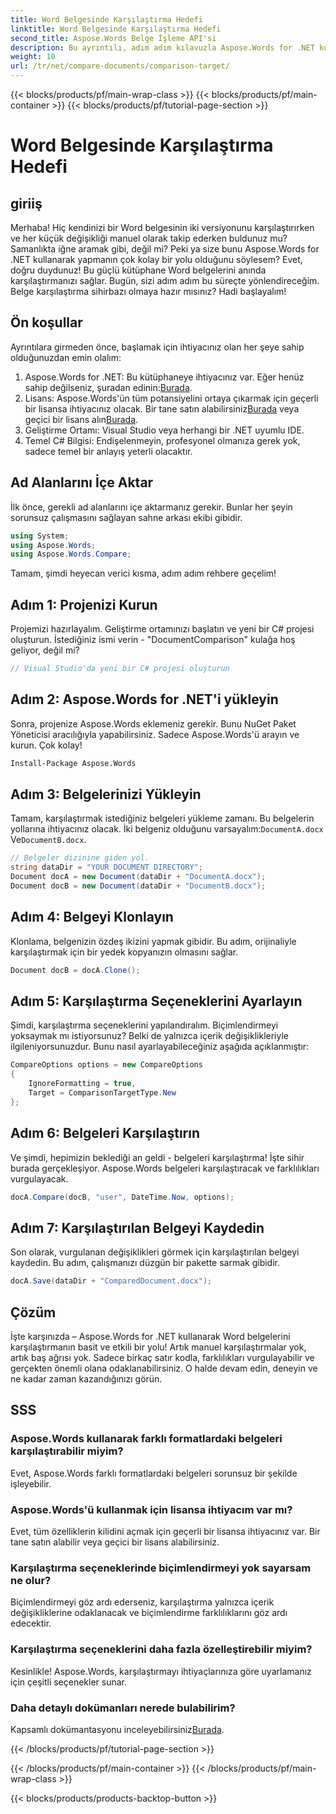 ```yaml
---
title: Word Belgesinde Karşılaştırma Hedefi
linktitle: Word Belgesinde Karşılaştırma Hedefi
second_title: Aspose.Words Belge İşleme API'si
description: Bu ayrıntılı, adım adım kılavuzla Aspose.Words for .NET kullanarak Word belgelerini zahmetsizce karşılaştırın. Zamandan tasarruf edin ve belge karşılaştırmasında doğruluğu artırın.
weight: 10
url: /tr/net/compare-documents/comparison-target/
---
```


{{< blocks/products/pf/main-wrap-class >}}
{{< blocks/products/pf/main-container >}}
{{< blocks/products/pf/tutorial-page-section >}}

# Word Belgesinde Karşılaştırma Hedefi

## giriiş

Merhaba! Hiç kendinizi bir Word belgesinin iki versiyonunu karşılaştırırken ve her küçük değişikliği manuel olarak takip ederken buldunuz mu? Samanlıkta iğne aramak gibi, değil mi? Peki ya size bunu Aspose.Words for .NET kullanarak yapmanın çok kolay bir yolu olduğunu söylesem? Evet, doğru duydunuz! Bu güçlü kütüphane Word belgelerini anında karşılaştırmanızı sağlar. Bugün, sizi adım adım bu süreçte yönlendireceğim. Belge karşılaştırma sihirbazı olmaya hazır mısınız? Hadi başlayalım!

## Ön koşullar

Ayrıntılara girmeden önce, başlamak için ihtiyacınız olan her şeye sahip olduğunuzdan emin olalım:

1.  Aspose.Words for .NET: Bu kütüphaneye ihtiyacınız var. Eğer henüz sahip değilseniz, şuradan edinin:[Burada](https://releases.aspose.com/words/net/).
2.  Lisans: Aspose.Words'ün tüm potansiyelini ortaya çıkarmak için geçerli bir lisansa ihtiyacınız olacak. Bir tane satın alabilirsiniz[Burada](https://purchase.aspose.com/buy) veya geçici bir lisans alın[Burada](https://purchase.aspose.com/temporary-license/).
3. Geliştirme Ortamı: Visual Studio veya herhangi bir .NET uyumlu IDE.
4. Temel C# Bilgisi: Endişelenmeyin, profesyonel olmanıza gerek yok, sadece temel bir anlayış yeterli olacaktır.

## Ad Alanlarını İçe Aktar

İlk önce, gerekli ad alanlarını içe aktarmanız gerekir. Bunlar her şeyin sorunsuz çalışmasını sağlayan sahne arkası ekibi gibidir.

```csharp
using System;
using Aspose.Words;
using Aspose.Words.Compare;
```

Tamam, şimdi heyecan verici kısma, adım adım rehbere geçelim!

## Adım 1: Projenizi Kurun

Projemizi hazırlayalım. Geliştirme ortamınızı başlatın ve yeni bir C# projesi oluşturun. İstediğiniz ismi verin - "DocumentComparison" kulağa hoş geliyor, değil mi?

```csharp
// Visual Studio'da yeni bir C# projesi oluşturun
```

## Adım 2: Aspose.Words for .NET'i yükleyin

Sonra, projenize Aspose.Words eklemeniz gerekir. Bunu NuGet Paket Yöneticisi aracılığıyla yapabilirsiniz. Sadece Aspose.Words'ü arayın ve kurun. Çok kolay!

```bash
Install-Package Aspose.Words
```

## Adım 3: Belgelerinizi Yükleyin

Tamam, karşılaştırmak istediğiniz belgeleri yükleme zamanı. Bu belgelerin yollarına ihtiyacınız olacak. İki belgeniz olduğunu varsayalım:`DocumentA.docx` Ve`DocumentB.docx`.

```csharp
// Belgeler dizinine giden yol.
string dataDir = "YOUR DOCUMENT DIRECTORY";
Document docA = new Document(dataDir + "DocumentA.docx");
Document docB = new Document(dataDir + "DocumentB.docx");
```

## Adım 4: Belgeyi Klonlayın

Klonlama, belgenizin özdeş ikizini yapmak gibidir. Bu adım, orijinaliyle karşılaştırmak için bir yedek kopyanızın olmasını sağlar.

```csharp
Document docB = docA.Clone();
```

## Adım 5: Karşılaştırma Seçeneklerini Ayarlayın

Şimdi, karşılaştırma seçeneklerini yapılandıralım. Biçimlendirmeyi yoksaymak mı istiyorsunuz? Belki de yalnızca içerik değişiklikleriyle ilgileniyorsunuzdur. Bunu nasıl ayarlayabileceğiniz aşağıda açıklanmıştır:

```csharp
CompareOptions options = new CompareOptions
{
    IgnoreFormatting = true,
    Target = ComparisonTargetType.New
};
```

## Adım 6: Belgeleri Karşılaştırın

Ve şimdi, hepimizin beklediği an geldi - belgeleri karşılaştırma! İşte sihir burada gerçekleşiyor. Aspose.Words belgeleri karşılaştıracak ve farklılıkları vurgulayacak.

```csharp
docA.Compare(docB, "user", DateTime.Now, options);
```

## Adım 7: Karşılaştırılan Belgeyi Kaydedin

Son olarak, vurgulanan değişiklikleri görmek için karşılaştırılan belgeyi kaydedin. Bu adım, çalışmanızı düzgün bir pakette sarmak gibidir.

```csharp
docA.Save(dataDir + "ComparedDocument.docx");
```

## Çözüm

İşte karşınızda – Aspose.Words for .NET kullanarak Word belgelerini karşılaştırmanın basit ve etkili bir yolu! Artık manuel karşılaştırmalar yok, artık baş ağrısı yok. Sadece birkaç satır kodla, farklılıkları vurgulayabilir ve gerçekten önemli olana odaklanabilirsiniz. O halde devam edin, deneyin ve ne kadar zaman kazandığınızı görün.

## SSS

### Aspose.Words kullanarak farklı formatlardaki belgeleri karşılaştırabilir miyim?

Evet, Aspose.Words farklı formatlardaki belgeleri sorunsuz bir şekilde işleyebilir.

### Aspose.Words'ü kullanmak için lisansa ihtiyacım var mı?

Evet, tüm özelliklerin kilidini açmak için geçerli bir lisansa ihtiyacınız var. Bir tane satın alabilir veya geçici bir lisans alabilirsiniz.

### Karşılaştırma seçeneklerinde biçimlendirmeyi yok sayarsam ne olur?

Biçimlendirmeyi göz ardı ederseniz, karşılaştırma yalnızca içerik değişikliklerine odaklanacak ve biçimlendirme farklılıklarını göz ardı edecektir.

### Karşılaştırma seçeneklerini daha fazla özelleştirebilir miyim?

Kesinlikle! Aspose.Words, karşılaştırmayı ihtiyaçlarınıza göre uyarlamanız için çeşitli seçenekler sunar.

### Daha detaylı dokümanları nerede bulabilirim?

 Kapsamlı dokümantasyonu inceleyebilirsiniz[Burada](https://reference.aspose.com/words/net/).

{{< /blocks/products/pf/tutorial-page-section >}}

{{< /blocks/products/pf/main-container >}}
{{< /blocks/products/pf/main-wrap-class >}}

{{< blocks/products/products-backtop-button >}}

